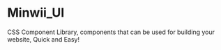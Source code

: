 # Minwii_UI
CSS Component Library, components that can be used for building your website, Quick and Easy!

